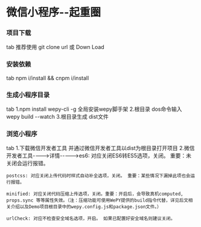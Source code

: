 # 微信小程序--起重圈
### 项目下载 
tab 推荐使用 git clone url 或 Down Load

### 安装依赖
tab npm i/install && cnpm i/install

### 生成小程序目录
tab 1.npm install wepy-cli -g  全局安装wepy脚手架
    2.根目录 dos命令输入 wepy build --watch
    3.根目录生成 dist文件

### 浏览小程序
tab 1.下载微信开发者工具 并通过微信开发者工具以dist为根目录打开项目
    2.微信开发者工具---->详情----->es6: 对应关闭ES6转ES5选项，关闭。 重要：未关闭会运行报错。

    postcss: 对应关闭上传代码时样式自动补全选项，关闭。 重要：某些情况下漏掉此项也会运行报错。

    minified: 对应关闭代码压缩上传选项，关闭。重要：开启后，会导致真机computed, props.sync 等等属性失效。（注：压缩功能可使用WePY提供的build指令代替，详见后文相关介绍以及Demo项目根目录中的wepy.config.js和package.json文件。）

    urlCheck: 对应不检查安全域名选项，开启。 如果已配置好安全域名则建议关闭。

